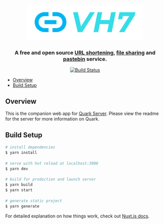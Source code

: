<h1 align="center">
	<img src="static/img/vh7.png" style="height: 4em;" alt="VH7 Logo">
</h1>

<h3 align="center">
	A free and open source <u>URL shortening</u>, <u>file sharing</u> and <u>pastebin</u> service.
</h3>

<p align="center">
	<a href="https://github.com/quark-links/quark-app/actions?query=workflow%3Aci">
    <img alt="Build Status" src="https://img.shields.io/github/workflow/status/quark-links/quark-app/ci/master?style=flat-square">
  </a>
</p>

<!-- TOC -->

- [Overview](#overview)
- [Build Setup](#build-setup)

<!-- /TOC -->

## Overview
This is the companion web app for [Quark Server](https://github.com/quark-links/quark-server). Please view the readme for the server for more information on Quark.

## Build Setup

```bash
# install dependencies
$ yarn install

# serve with hot reload at localhost:3000
$ yarn dev

# build for production and launch server
$ yarn build
$ yarn start

# generate static project
$ yarn generate
```

For detailed explanation on how things work, check out [Nuxt.js docs](https://nuxtjs.org).
